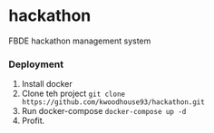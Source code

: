 # hackathon
FBDE hackathon management system

### Deployment

1. Install docker
1. Clone teh project `git clone https://github.com/kwoodhouse93/hackathon.git`
1. Run docker-compose `docker-compose up -d`
1. Profit. 

